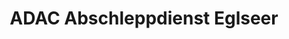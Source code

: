 ---
title: "ADAC Abschleppdienst Eglseer"
url: /teisendorf/adac-abschleppdienst-eglseer/
shop: Autowerkstatt
---